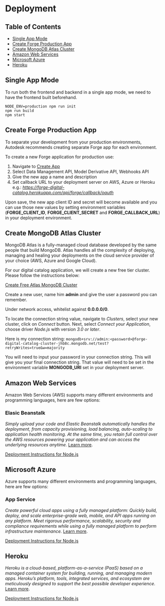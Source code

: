 # Deployment

## Table of Contents

* [Single App Mode](#single-app-mode)
* [Create Forge Production App](#create-forge-production-app)
* [Create MongoDB Atlas Cluster](#create-mongodb-atlas-cluster)
* [Amazon Web Services](#amazon-web-services)
* [Microsoft Azure](#microsoft-azure)
* [Heroku](#heroku)

## Single App Mode

To run both the frontend and backend in a single app mode, we need to have the frontend built beforehand.

    NODE_ENV=production npm run init
    npm run build
    npm start

## Create Forge Production App

To separate your development from your production environments, Autodesk recommends creating separate Forge app for each
environment.

To create a new Forge application for production use:

1. Navigate to [Create App](https://forge.autodesk.com/myapps/create)
1. Select Data Management API, Model Derivative API, Webhooks API
1. Give the new app a name and description
1. Set callback URL to your deployment server on AWS, Azure or Heroku
e.g.: *<https://forge-digital-catalog.herokuapp.com/api/forge/callback/oauth>*

Upon save, the new app client ID and secret will become available and you can use those new values by setting environment variables (**FORGE_CLIENT_ID**, **FORGE_CLIENT_SECRET** and **FORGE_CALLBACK_URL**) in your deployment environment.

## Create MongoDB Atlas Cluster

MongoDB Atlas is a fully-managed cloud database developed by the same people that build MongoDB. Atlas handles all the complexity of deploying, managing and healing your deployments on the cloud service provider of your choice (AWS, Azure and Google Cloud).

For our digital catalog application, we will create a new free tier cluster. Please follow the instructions below:

[Create Free Atlas MongoDB Cluster](https://docs.atlas.mongodb.com/getting-started/)

Create a new user, name him **admin** and give the user a password you can remember.

Under network access, whitelist against **0.0.0.0/0**.

To locate the connection string value, navigate to *Clusters*, select your new cluster, click on *Connect* button. Next, select *Connect your Application*, choose driver *Node.js* with version *3.0 or later*.

Here is my connection string:
```mongodb+srv://admin:<password>@forge-digital-catalog-cluster-jhb8c.mongodb.net/test?retryWrites=true&w=majority```

You will need to input your password in your connection string. This will give you your final connection string. That value will need to be set in the environment variable **MONGODB_URI** set in your deployment server.

## Amazon Web Services

Amazon Web Services (AWS) supports many different environments and programming languages, here are few options:

### Elasic Beanstalk

_Simply upload your code and Elastic Beanstalk automatically handles the deployment, from capacity provisioning, load balancing,
auto-scaling to application health monitoring. At the same time, you retain full control over the AWS resources powering
your application and can access the underlying resources anytime._ [Learn more](https://aws.amazon.com/elasticbeanstalk).

[Deployment Instructions for Node.js](deployment/aws)

## Microsoft Azure

Azure supports many different environments and programming languages, here are few options:

### App Service

_Create powerful cloud apps using a fully managed platform: Quickly build, deploy, and scale enterprise-grade web, mobile, and API apps running on any platform. Meet rigorous performance, scalability, security and compliance requirements while using a fully managed platform to perform infrastructure maintenance._ [Learn more](https://azure.microsoft.com/en-us/services/app-service/).

<!--Introduction - [What's Azure and its App Service, and why?](deployment/azure/)-->

[Deployment Instructions for Node.js](deployment/azure)

<!--Advanced Topics - [Custom domain name, Security, Load balancing, Backup and Restore, Elasticity and Autoscaling](deployment/azure/advanced)-->

## Heroku

_Heroku is a cloud-based, platform-as-a-service (PaaS) based on a managed container system for building, running, and managing modern apps. Heroku’s platform, tools, integrated services, and ecosystem are meticulously designed to support the best possible developer experience._ [Learn more](https://devcenter.heroku.com/articles/git).

[Deployment Instructions for Node.js](deployment/heroku)
